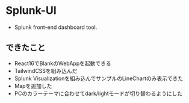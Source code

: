 # Splunk-UI

* Splunk front-end dashboard tool.


## できたこと

* React16でBlankのWebAppを起動できる
* TailwindCSSを組み込んだ
* Splunk Visualizationを組み込んでサンプルのLineChartのみ表示できた
* Mapを追加した
* PCのカラーテーマに合わせてdark/lightモードが切り替わるようにした


